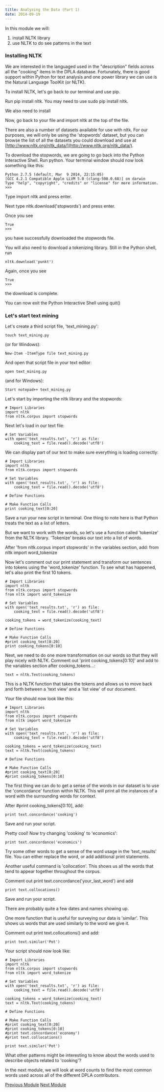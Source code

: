 ```yaml
---
title: Analyzing the Data (Part 1)
date: 2014-09-19
---
```


In this module we will:

1. install NLTK library
2. use NLTK to do see patterns in the text

### Installing NLTK

We are interested in the languaged used in the "description" fields across all the "cooking" items in the DPLA database. Fortunately, there is good support within Python for text analysis and one power library we can use is the Natural Language ToolKit (or NLTK).

To install NLTK, let's go back to our terminal and use pip.

Run <span class = "command">pip install nltk</span>. You may need to use <span class="command">sudo pip install nltk</span>.

We also need to install 

Now, go back to your file and import nltk at the top of the file.

There are also a number of datasets available for use with nltk. For our purposes, we will only be using the 'stopwords' dataset, but you can browse the list of all the datasets you could download and use at [http://www.nltk.org/nltk_data/](http://www.nltk.org/nltk_data/). 

To download the stopwords, we are going to go back into the Python Interactive Shell. Run <span class="command">python</span>. Your terminal window should now look something like this:

    Python 2.7.5 (default, Mar  9 2014, 22:15:05)
    [GCC 4.2.1 Compatible Apple LLVM 5.0 (clang-500.0.68)] on darwin
    Type "help", "copyright", "credits" or "license" for more information.
    >>> 

Type <span class="command">import nltk</span> and press enter.

Next type <span class="command">nltk.download('stopwords')</span> and press enter.

Once you see 
    
    True
    >>>

you have successfully downloaded the stopwords file. 

You will also need to download a tokenizing library. Still in the Python shell, run

    nltk.download('punkt')

Again, once you see

    True
    >>>

the download is complete.

You can now exit the Python Interactive Shell using <span class="command">quit()</span>

### Let's start text mining

Let's create a third script file, 'text_mining.py':

    touch text_mining.py

(or for Windows):
    
    New-Item -ItemType file text_mining.py

And open that script file in your text editor:

    open text_mining.py

(and for Windows):
    
    Start notepad++ text_mining.py

Let's start by importing the nltk library and the stopwords:
    
    # Import Libraries
    import nltk
    from nltk.corpus import stopwords

Next let's load in our text file:

    # Set Variables
    with open('text_results.txt', 'r') as file:
        cooking_text = file.read().decode('utf8')

We can display part of our text to make sure everything is loading correctly:

    # Import Libraries
    import nltk
    from nltk.corpus import stopwords

    # Set Variables
    with open('text_results.txt', 'r') as file:
        cooking_text = file.read().decode('utf8')

    # Define Functions

    # Make Function Calls
    print cooking_text[0:20]

Save a run your new script in terminal. One thing to note here is that Python treats the text as a list of letters. 

But we want to work with the words, so let's use a function called 'tokenize' from the NLTK library. 'Tokenize' breaks our text into a list of words.

After 'from nltk.corpus import stopwords' in the variables section, add:
    from nltk import word_tokenize

Now let's comment out our print statement and transform our sentences into tokens using the 'word_tokenize' function. To see what has happened, let's also print the first 10 tokens.

    # Import Libraries
    import nltk
    from nltk.corpus import stopwords
    from nltk import word_tokenize

    # Set Variables
    with open('text_results.txt', 'r') as file:
        cooking_text = file.read().decode('utf8')

    cooking_tokens = word_tokenize(cooking_text)

    # Define Functions

    # Make Function Calls
    #print cooking_text[0:20]
    print cooking_tokens[0:10]

Next, we need to do one more transformation on our words so that they will play nicely with NLTK. Comment out 'print cooking_tokens[0:10]' and add to the variables section after <span class="command">cooking_tokens...</span>:

    text = nltk.Text(cooking_tokens)

This is a NLTK function that takes the tokens and allows us to move back and forth between a 'text view' and a 'list view' of our document.

Your file should now look like this:

    # Import Libraries
    import nltk
    from nltk.corpus import stopwords
    from nltk import word_tokenize

    # Set Variables
    with open('text_results.txt', 'r') as file:
        cooking_text = file.read().decode('utf8')

    cooking_tokens = word_tokenize(cooking_text)
    text = nltk.Text(cooking_tokens)

    # Define Functions

    # Make Function Calls
    #print cooking_text[0:20]
    #print cooking_tokens[0:10]
    

The first thing we can do to get a sense of the words in our dataset is to use the 'concordance' function within NLTK. This will print all the instances of a word with the surrounding words for context.

After <span class="command">#print cooking_tokens[0:10]</span>, add:

    print text.concordance('cooking')

Save and run your script.

Pretty cool! Now try changing 'cooking' to 'economics':

    print text.concordance('economics')

Try some other words to get a sense of the word usage in the 'text_results' file. You can either replace the word, or add additional print statements.

Another useful command is 'collocation'. This shows us all the words that tend to appear together throughout the corpus.

Comment out <span class="command">print text.concordance('your_last_word')</span> and add 

    print text.collocations()

Save and run your script.

There are probably quite a few dates and names showing up. 

One more function that is useful for surveying our data is 'similar'. This shows us words that are used similarly to the word we give it.

Comment out <span class="command"> print text.collocations()</span> and add:

    print text.similar('Pot')

Your script should now look like:

    # Import Libraries
    import nltk
    from nltk.corpus import stopwords
    from nltk import word_tokenize

    # Set Variables
    with open('text_results.txt', 'r') as file:
        cooking_text = file.read().decode('utf8')

    cooking_tokens = word_tokenize(cooking_text)
    text = nltk.Text(cooking_tokens)

    # Define Functions

    # Make Function Calls
    #print cooking_text[0:20]
    #print cooking_tokens[0:10]
    #print text.concordance('economy')
    #print text.collocations()

    print text.similar('Pot')

What other patterns might be interesting to know about the words used to describe objects related to 'cooking'?

In the next module, we will look at word counts to find the most common words used across all of the different DPLA contributors. 

<span class="left">[Previous Module](module10.html)</span>
<span class="right">[Next Module](module12.html)</span>
